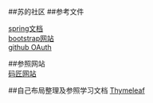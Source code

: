 ##苏的社区
##参考文件  

[spring文档](https://spring.io/)  
[bootstrap网站](https://v3.bootcss.com/)  
[github OAuth](https://developer.github.com/apps/building-oauth-apps/creating-an-oauth-app/)

##参照网站  
[码匠网站](http://www.mawen.co/)  

##自己布局整理及参照学习文档
[Thymeleaf]( https://www.cnblogs.com/ityouknow/p/5833560.html)

    




